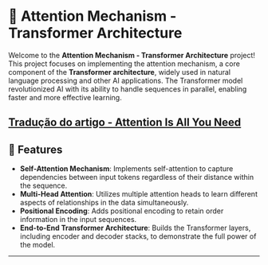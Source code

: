 # 🧠 Attention Mechanism - Transformer Architecture

Welcome to the **Attention Mechanism - Transformer Architecture** project! This project focuses on implementing the attention mechanism, a core component of the **Transformer architecture**, widely used in natural language processing and other AI applications. The Transformer model revolutionized AI with its ability to handle sequences in parallel, enabling faster and more effective learning.

[Tradução do artigo - Attention Is All You Need](https://medium.com/@msmurilo/tradu%C3%A7%C3%A3o-artigo-attention-is-all-you-need-2f7a4113b3be)
---

## 🚀 Features

- **Self-Attention Mechanism**: Implements self-attention to capture dependencies between input tokens regardless of their distance within the sequence.
- **Multi-Head Attention**: Utilizes multiple attention heads to learn different aspects of relationships in the data simultaneously.
- **Positional Encoding**: Adds positional encoding to retain order information in the input sequences.
- **End-to-End Transformer Architecture**: Builds the Transformer layers, including encoder and decoder stacks, to demonstrate the full power of the model.

---
